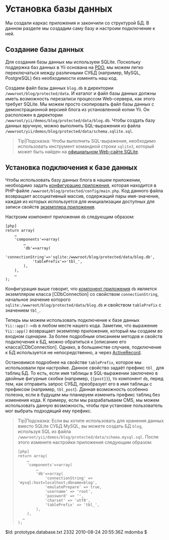 Установка базы данных
=====================

Мы создали каркас приложения и закончили со структурой БД. В данном разделе мы
создадим саму базу и настроим подключение к ней.

Создание базы данных
--------------------

Для создания базы данных мы используем SQLite. Поскольку поддержка баз данных в
Yii основана на [PDO](http://www.php.net/manual/en/book.pdo.php), мы можем
легко переключаться между различными СУБД (например, MySQL, PostgreSQL) без
необходимости изменять наш код.

Создаем файл базы данных `blog.db` в директории `/wwwroot/blog/protected/data`.
И каталог и файл базы данных должны иметь возможность перезаписи процессом
Web-сервера, как этого требует SQLite. Мы можем просто скопировать файл базы
данных с демонстрационной версией блога из установленной копии Yii. Он расположен
в директории `/wwwroot/yii/demos/blog/protected/data/blog.db`. Чтобы создать базу
данных вручную, можно выполнить SQL-выражения из файла
`/wwwroot/yii/demos/blog/protected/data/schema.sqlite.sql`.

> Tip|Подсказка: Чтобы выполнить SQL-выражения, необходимо использовать инструмент
> командной строки `sqlite3`, который может быть найден на
> [официальном Web-сайте SQLite](http://www.sqlite.org/download.html).


Установка подключения к базе данных
-----------------------------------

Чтобы использовать базу данных блога в нашем приложении, необходимо задать
[конфигурацию приложения](/doc/guide/ru/basics.application#application-configuration),
которая находится в PHP-файле `/wwwroot/blog/protected/config/main.php`.
Код данного файла возвращает ассоциативный массив, содержащий пары имя-значение,
каждая из которых используется для инициализации доступных для записи свойств
[экземпляра приложения](/doc/guide/ru/basics.application).

Настроим компонент приложения `db` следующим образом:

~~~
[php]
return array(
	…
	'components'=>array(
		…
		'db'=>array(
			'connectionString'=>'sqlite:/wwwroot/blog/protected/data/blog.db',
			'tablePrefix'=>'tbl_',
		),
	),
	…
);
~~~

Конфигурация выше говорит, что
[компонент приложения](/doc/guide/ru/basics.application#application-component)
`db` является экземпляром класса [CDbConnection] со свойством
`connectionString`, начальное значение которого
`sqlite:/wwwroot/blog/protected/data/blog.db` и свойством `tablePrefix`
с значением `tbl_`.

Теперь мы можем использовать подключение к базе данных `Yii::app()->db` в любом
месте нашего кода. Заметим, что выражение
`Yii::app()` возвращает экземпляр приложения, который мы создаем во входном
сценарии. За более подробным описанием методов и свойств подключения к БД,
можно обратиться к [описанию его класса|CDbConnection]. Однако, в
большинстве случаев, подключение к БД используется не непосредственно, а через
[ActiveRecord](/doc/guide/ru/database.ar).

Остановимся подробнее на свойстве `tablePrefix`, которое мы использовали при
настройке. Данное свойство задаёт префикс `tbl_` для таблиц БД. То есть,
если имя таблицы в SQL-выражении заключено в двойные фигурные скобки
(например, `{{post}}`), то компонент `db`, перед тем, как отправить запрос СУБД,
преобразует его в имя таблицы с префиксом (например, `tbl_post`). Данная возможность
особенно полезна, если в будущем мы планируем изменить префикс таблиц без изменения
кода. К примеру, если мы разрабатываем CMS, мы можем использовать данную возможность,
чтобы при установке пользователь мог выбрать подходящий ему префикс.

> Tip|Подсказка: Если вы хотите использовать для хранения данных вместо SQLite
> СУБД MySQL, вы можете создать БД `blog`, используя SQL из файла
> `/wwwroot/yii/demos/blog/protected/data/schema.mysql.sql`. После этого измените
> настройки приложения следующим образом:
>
> ~~~
> [php]
> return array(
>     …
>     'components'=>array(
>         …
>         'db'=>array(
>             'connectionString' => 'mysql:host=localhost;dbname=blog',
>             'emulatePrepare' => true,
>             'username' => 'root',
>             'password' => '',
>             'charset' => 'utf8',
>             'tablePrefix' => 'tbl_',
>         ),
>     ),
> 	…
> );
> ~~~


<div class="revision">$Id: prototype.database.txt 2332 2010-08-24 20:55:36Z mdomba $</div>

